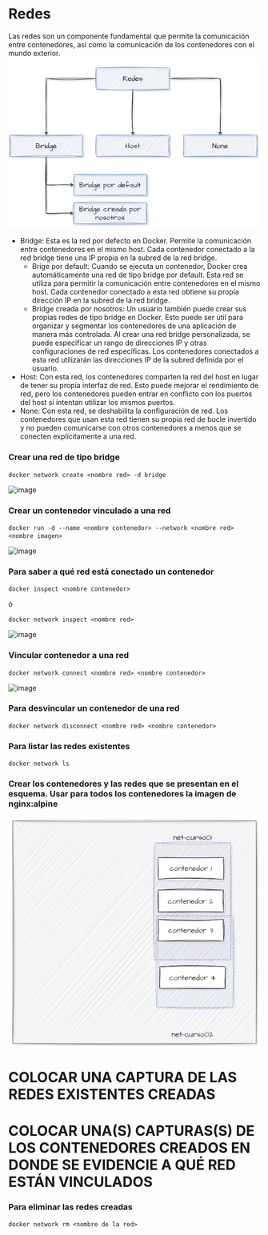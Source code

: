 # Redes
Las redes son un componente fundamental que permite la comunicación entre contenedores, así como la comunicación de los contenedores con el mundo exterior. 
![Imagen](imagenes/redes.PNG)
- Bridge: Esta es la red por defecto en Docker. Permite la comunicación entre contenedores en el mismo host. Cada contenedor conectado a la red bridge tiene una IP propia en la subred de la red bridge.
    -  Brige por default: Cuando se ejecuta un contenedor, Docker crea automáticamente una red de tipo bridge por default. Esta red se utiliza para permitir la comunicación entre contenedores en el mismo host. Cada contenedor conectado a esta red obtiene su propia dirección IP en la subred de la red bridge.
    - Bridge creada por nosotros: Un usuario también puede crear sus propias redes de tipo bridge en Docker. Esto puede ser útil para organizar y segmentar los contenedores de una aplicación de manera más controlada. Al crear una red bridge personalizada, se puede especificar un rango de direcciones IP y otras configuraciones de red específicas. Los contenedores conectados a esta red utilizarán las direcciones IP de la subred definida por el usuario.
- Host: Con esta red, los contenedores comparten la red del host en lugar de tener su propia interfaz de red. Esto puede mejorar el rendimiento de red, pero los contenedores pueden entrar en conflicto con los puertos del host si intentan utilizar los mismos puertos.
- None: Con esta red, se deshabilita la configuración de red. Los contenedores que usan esta red tienen su propia red de bucle invertido y no pueden comunicarse con otros contenedores a menos que se conecten explícitamente a una red.

### Crear una red de tipo bridge

```
docker network create <nombre red> -d bridge
```
![image](https://github.com/estevan-j/2024A-ISWD633-GR1/assets/94009206/bf3561c0-2801-4d92-ab17-8a1eb4600453)

### Crear un contenedor vinculado a una red

```
docker run -d --name <nombre contenedor> --network <nombre red> <nombre imagen>
```
![image](https://github.com/estevan-j/2024A-ISWD633-GR1/assets/94009206/4107f321-e834-4738-8189-7689461419f6)

### Para saber a qué red está conectado un contenedor

```
docker inspect <nombre contenedor>
```
ó
```
docker network inspect <nombre red> 
```
![image](https://github.com/estevan-j/2024A-ISWD633-GR1/assets/94009206/eaf753e0-2bae-44a2-a75d-72b079177519)

### Vincular contenedor a una red
```
docker network connect <nombre red> <nombre contenedor>
```
![image](https://github.com/estevan-j/2024A-ISWD633-GR1/assets/94009206/42a67c43-3a60-4ead-a9cd-8aa119c0e87a)

### Para desvincular un contenedor de una red
```
docker network disconnect <nombre red> <nombre contenedor>
```

### Para listar las redes existentes
```
docker network ls
```

### Crear los contenedores y las redes que se presentan en el esquema. Usar para todos los contenedores la imagen de nginx:alpine

![Imagen](imagenes/esquema-ejercicio-redes.PNG)

# COLOCAR UNA CAPTURA DE LAS REDES EXISTENTES CREADAS

# COLOCAR UNA(S) CAPTURAS(S) DE LOS CONTENEDORES CREADOS EN DONDE SE EVIDENCIE A QUÉ RED ESTÁN VINCULADOS

### Para eliminar las redes creadas
```
docker network rm <nombre de la red>
```

